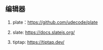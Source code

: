 
## 编辑器
1. plate：https://github.com/udecode/plate
2. slate: https://docs.slatejs.org/

3. tiptap: https://tiptap.dev/

